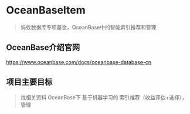 # OceanBaseItem
> 蚂蚁数据库专项基金，OceanBase中的智能索引推荐和管理

## OceanBase介绍官网
https://www.oceanbase.com/docs/oceanbase-database-cn


## 项目主要目标
> 找相关资料
OceanBase下
基于机器学习的
索引推荐（收益评估+选择），管理
